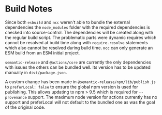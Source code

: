 # Build Notes

Since both `esbuild` and `ncc` weren't able to bundle the external dependencies the `node_modules` folder with the required dependencies is checked into source-control. The dependencies will be created along with the regular build script. The problematic parts were dynamic requires which cannot be resolved at build time along with `require.resolve` statements which also cannot be resolved during build time. `ncc` can only generate an ESM build from an ESM initial project.

`semantic-release` and `@actions/core` are currently the only dependencies with issues the others can be bundled well. Its version has to be updated manually in `dist/package.json`.

A custom change has been made in `@semantic-release/npm/lib/publish.js` to `preferLocal: false` to ensure the global npm version is used for publishing. This allows updating to npm > 9.5 which is required for `--provenance` support. The maximum node version for actions currently has no support and preferLocal will not default to the bundled one as was the goal of the original code.
